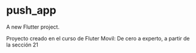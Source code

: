 # push_app

A new Flutter project.

Proyecto creado en el curso de Fluter Movil: De cero a experto, a partir de la sección 21